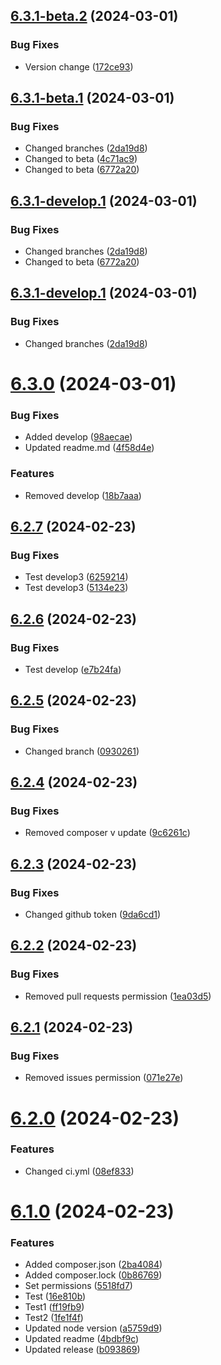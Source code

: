 ## [6.3.1-beta.2](https://github.com/triveon/product-sustainability/compare/v6.3.1-beta.1...v6.3.1-beta.2) (2024-03-01)


### Bug Fixes

* Version change ([172ce93](https://github.com/triveon/product-sustainability/commit/172ce9341c5afdfbc78c36bb0a6992a5e3712962))

## [6.3.1-beta.1](https://github.com/triveon/product-sustainability/compare/v6.3.0...v6.3.1-beta.1) (2024-03-01)


### Bug Fixes

* Changed branches ([2da19d8](https://github.com/triveon/product-sustainability/commit/2da19d8a4455a35196f7b2f356dbd80d8fc8893d))
* Changed to beta ([4c71ac9](https://github.com/triveon/product-sustainability/commit/4c71ac90aa8af8a379d8047365ecbd50cd9c5545))
* Changed to beta ([6772a20](https://github.com/triveon/product-sustainability/commit/6772a2013b8f45aa0287409370653707520226d9))

## [6.3.1-develop.1](https://github.com/triveon/product-sustainability/compare/v6.3.0...v6.3.1-develop.1) (2024-03-01)


### Bug Fixes

* Changed branches ([2da19d8](https://github.com/triveon/product-sustainability/commit/2da19d8a4455a35196f7b2f356dbd80d8fc8893d))
* Changed to beta ([6772a20](https://github.com/triveon/product-sustainability/commit/6772a2013b8f45aa0287409370653707520226d9))

## [6.3.1-develop.1](https://github.com/triveon/product-sustainability/compare/v6.3.0...v6.3.1-develop.1) (2024-03-01)


### Bug Fixes

* Changed branches ([2da19d8](https://github.com/triveon/product-sustainability/commit/2da19d8a4455a35196f7b2f356dbd80d8fc8893d))

# [6.3.0](https://github.com/triveon/product-sustainability/compare/v6.2.7...v6.3.0) (2024-03-01)


### Bug Fixes

* Added develop ([98aecae](https://github.com/triveon/product-sustainability/commit/98aecae0295d800400ba789afefaf86f3825b237))
* Updated readme.md ([4f58d4e](https://github.com/triveon/product-sustainability/commit/4f58d4ee39e40c4c6267280b0e878d681cce5173))


### Features

* Removed develop ([18b7aaa](https://github.com/triveon/product-sustainability/commit/18b7aaaa3d1a1830d367430320a7737dc1d7e315))

## [6.2.7](https://github.com/triveon/product-sustainability/compare/v6.2.6...v6.2.7) (2024-02-23)


### Bug Fixes

* Test develop3 ([6259214](https://github.com/triveon/product-sustainability/commit/62592140e9747d2ef373d09b547064433154a445))
* Test develop3 ([5134e23](https://github.com/triveon/product-sustainability/commit/5134e231b65ed68f937af6c9ebb62d9278726020))

## [6.2.6](https://github.com/triveon/product-sustainability/compare/v6.2.5...v6.2.6) (2024-02-23)


### Bug Fixes

* Test develop ([e7b24fa](https://github.com/triveon/product-sustainability/commit/e7b24fa5cc7806c7aabe2bfc1e5187b9d171c2fb))

## [6.2.5](https://github.com/triveon/product-sustainability/compare/v6.2.4...v6.2.5) (2024-02-23)


### Bug Fixes

* Changed branch ([0930261](https://github.com/triveon/product-sustainability/commit/0930261fb5c5694199dfe27dea44182707588ddd))

## [6.2.4](https://github.com/triveon/product-sustainability/compare/v6.2.3...v6.2.4) (2024-02-23)


### Bug Fixes

* Removed composer v update ([9c6261c](https://github.com/triveon/product-sustainability/commit/9c6261ce10deb36ba8fa217126291b381daff076))

## [6.2.3](https://github.com/triveon/product-sustainability/compare/v6.2.2...v6.2.3) (2024-02-23)


### Bug Fixes

* Changed github token ([9da6cd1](https://github.com/triveon/product-sustainability/commit/9da6cd1ea8f2cd3cefb2c4c77672dd7b89b4f784))

## [6.2.2](https://github.com/triveon/product-sustainability/compare/v6.2.1...v6.2.2) (2024-02-23)


### Bug Fixes

* Removed pull requests permission ([1ea03d5](https://github.com/triveon/product-sustainability/commit/1ea03d59e67085a0b7c9f617c7af8fdfb0969240))

## [6.2.1](https://github.com/triveon/product-sustainability/compare/v6.2.0...v6.2.1) (2024-02-23)


### Bug Fixes

* Removed issues permission ([071e27e](https://github.com/triveon/product-sustainability/commit/071e27e7d40db2e999af45447dabfcbcb82df23d))

# [6.2.0](https://github.com/triveon/product-sustainability/compare/v6.1.0...v6.2.0) (2024-02-23)


### Features

* Changed ci.yml ([08ef833](https://github.com/triveon/product-sustainability/commit/08ef83346083a4c0bc52fc731c9bd1f6931179a4))

# [6.1.0](https://github.com/triveon/product-sustainability/compare/v6.0.3...v6.1.0) (2024-02-23)


### Features

* Added composer.json ([2ba4084](https://github.com/triveon/product-sustainability/commit/2ba4084a3f6fbaf8a9f03b869c5170ad603401f2))
* Added composer.lock ([0b86769](https://github.com/triveon/product-sustainability/commit/0b8676948b2373a90f97af087987fbe694fe638b))
* Set permissions ([5518fd7](https://github.com/triveon/product-sustainability/commit/5518fd7fcc8a866cbd0ddd2a3b33bd4677b0baa0))
* Test ([16e810b](https://github.com/triveon/product-sustainability/commit/16e810b2bc7e4d812afc4b1614415d2ee0cc3769))
* Test1 ([ff19fb9](https://github.com/triveon/product-sustainability/commit/ff19fb94c093d9e8744adff535a83ab124ada34c))
* Test2 ([1fe1f4f](https://github.com/triveon/product-sustainability/commit/1fe1f4fb94123d6843a1cc0c423cf6ddbb3ce5f2))
* Updated node version ([a5759d9](https://github.com/triveon/product-sustainability/commit/a5759d923dc2a497a011d7488cd13f6e86804ad3))
* Updated readme ([4bdbf9c](https://github.com/triveon/product-sustainability/commit/4bdbf9cf281ff669a675ce3849864eab86d61ab1))
* Updated release ([b093869](https://github.com/triveon/product-sustainability/commit/b093869c498894b4a6e6404e699f946bee902d7f))
